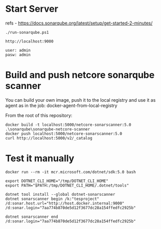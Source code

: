 # Start Server

refs - https://docs.sonarqube.org/latest/setup/get-started-2-minutes/

    ./run-sonarqube.ps1

    http://localhost:9000

    user: admin
    pasw: admin

# Build and push netcore sonarqube scanner

You can build your own image, push it to the local registry and use it as agent as in the job: docker-agent-from-local-registry

From the root of this repository:

    docker build -t localhost:5000/netcore-sonarscanner:5.0 .\sonarqube\sonarqube-netcore-scanner
    docker push localhost:5000/netcore-sonarscanner:5.0
    curl http://localhost:5000/v2/_catalog

# Test it manually

    docker run --rm -it mcr.microsoft.com/dotnet/sdk:5.0 bash

    export DOTNET_CLI_HOME="/tmp/DOTNET_CLI_HOME"
    export PATH="$PATH:/tmp/DOTNET_CLI_HOME/.dotnet/tools"

    dotnet tool install --global dotnet-sonarscanner
    dotnet sonarscanner begin /k:"tesproject" /d:sonar.host.url="http://host.docker.internal:9000"  /d:sonar.login="7aa774b870de5d12f3677dc28a154ffedfc2925b"

    dotnet sonarscanner end /d:sonar.login="7aa774b870de5d12f3677dc28a154ffedfc2925b"